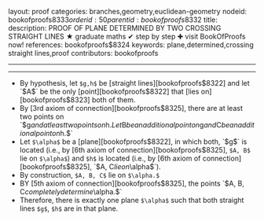 layout: proof
categories: branches,geometry,euclidean-geometry
nodeid: bookofproofs$8333
orderid: 50
parentid: bookofproofs$8332
title: 
description: PROOF OF PLANE DETERMINED BY TWO CROSSING STRAIGHT LINES &#9733; graduate maths &#10004; step by step &#10010; visit BookOfProofs now!
references: bookofproofs$8324
keywords: plane,determined,crossing straight lines,proof
contributors: bookofproofs

---


---

* By hypothesis, let `$g,h$` be [straight lines][bookofproofs$8322] and let `$A$` be the only [point][bookofproofs$8322] that [lies on][bookofproofs$8323] both of them.
* By [3rd axiom of connection][bookofproofs$8325], there are at least two points on `$g$` and at least two points on `$h$`. Let `$B$` be an additional point on `$g$` and `$C$` be an additional point on `$h.$`
* Let `$\alpha$` be a [plane][bookofproofs$8322], in which both, `$g$` is located (i.e., by [6th axiom of connection][bookofproofs$8325], `$A, B$` lie on `$\alpha$`) and `$h$` is located (i.e., by [6th axiom of connection][bookofproofs$8325], `$A, C$` lie on `$\alpha$`).
* By construction, `$A, B, C$` lie on `$\alpha.$`
* BY [5th axiom of connection][bookofproofs$8325], the points `$A, B, C$` completely determine `$\alpha.$`
* Therefore, there is exactly one plane `$\alpha$` such that both straight lines `$g$`, `$h$` are in that plane.
